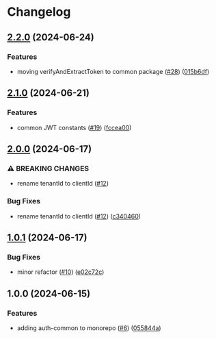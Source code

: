 # Changelog

## [2.2.0](https://github.com/aversini/auth-client/compare/auth-common-v2.1.0...auth-common-v2.2.0) (2024-06-24)


### Features

* moving verifyAndExtractToken to common package ([#28](https://github.com/aversini/auth-client/issues/28)) ([015b6df](https://github.com/aversini/auth-client/commit/015b6dfada0b8ecd2018819c62bb76e42cc3721e))

## [2.1.0](https://github.com/aversini/auth-client/compare/auth-common-v2.0.0...auth-common-v2.1.0) (2024-06-21)


### Features

* common JWT constants ([#19](https://github.com/aversini/auth-client/issues/19)) ([fccea00](https://github.com/aversini/auth-client/commit/fccea00a22abf9156676eb3cf2229c38f62ab82d))

## [2.0.0](https://github.com/aversini/auth-client/compare/auth-common-v1.0.1...auth-common-v2.0.0) (2024-06-17)


### ⚠ BREAKING CHANGES

* rename tenantId to clientId ([#12](https://github.com/aversini/auth-client/issues/12))

### Bug Fixes

* rename tenantId to clientId ([#12](https://github.com/aversini/auth-client/issues/12)) ([c340460](https://github.com/aversini/auth-client/commit/c3404604e21adc4cfdd062a6a0fb64415ba516bf))

## [1.0.1](https://github.com/aversini/auth-client/compare/auth-common-v1.0.0...auth-common-v1.0.1) (2024-06-17)


### Bug Fixes

* minor refactor ([#10](https://github.com/aversini/auth-client/issues/10)) ([e02c72c](https://github.com/aversini/auth-client/commit/e02c72c53141e9eec40f6c7e1779c8c40ec5b739))

## 1.0.0 (2024-06-15)


### Features

* adding auth-common to monorepo ([#6](https://github.com/aversini/auth-client/issues/6)) ([055844a](https://github.com/aversini/auth-client/commit/055844a27f8cac8cb88bb9fd6901c38acdbda5ec))
